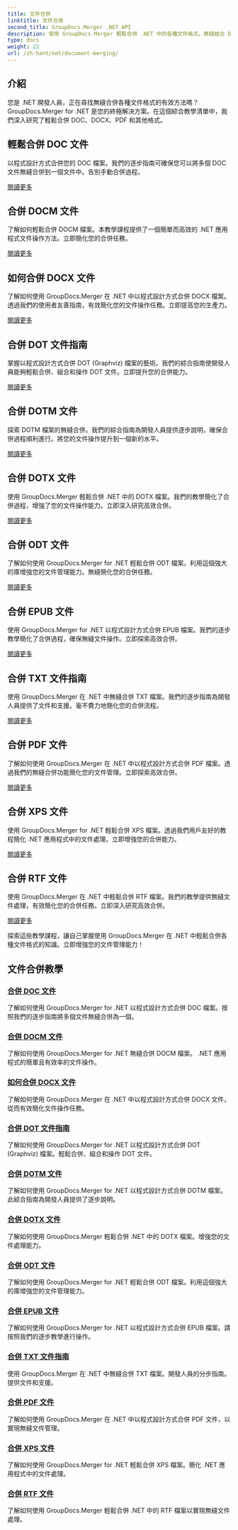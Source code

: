 ```yaml
---
title: 文件合併
linktitle: 文件合併
second_title: GroupDocs.Merger .NET API
description: 使用 GroupDocs.Merger 輕鬆合併 .NET 中的各種文件格式。無縫結合 DOC、DOCX、PDF 等。立即增強您的文件管理！
type: docs
weight: 22
url: /zh-hant/net/document-merging/
---
```

## 介紹

您是 .NET 開發人員，正在尋找無縫合併各種文件格式的有效方法嗎？ GroupDocs.Merger for .NET 是您的終極解決方案。在這個綜合教學清單中，我們深入研究了輕鬆合併 DOC、DOCX、PDF 和其他格式。

## 輕鬆合併 DOC 文件

以程式設計方式合併您的 DOC 檔案。我們的逐步指南可確保您可以將多個 DOC 文件無縫合併到一個文件中。告別手動合併過程。

[閱讀更多](./merge-doc-files/)

## 合併 DOCM 文件

了解如何輕鬆合併 DOCM 檔案。本教學課程提供了一個簡單而高效的 .NET 應用程式文件操作方法。立即簡化您的合併任務。

[閱讀更多](./merging-docm-files/)

## 如何合併 DOCX 文件

了解如何使用 GroupDocs.Merger 在 .NET 中以程式設計方式合併 DOCX 檔案。透過我們的使用者友善指南，有效簡化您的文件操作任務。立即提高您的生產力。

[閱讀更多](./how-to-merge-docx-files/)

## 合併 DOT 文件指南

掌握以程式設計方式合併 DOT (Graphviz) 檔案的藝術。我們的綜合指南使開發人員能夠輕鬆合併、組合和操作 DOT 文件。立即提升您的合併能力。

[閱讀更多](./guide-merging-dot-files/)

## 合併 DOTM 文件

探索 DOTM 檔案的無縫合併。我們的綜合指南為開發人員提供逐步說明，確保合併過程順利進行。將您的文件操作提升到一個新的水平。

[閱讀更多](./merging-dotm-files/)

## 合併 DOTX 文件

使用 GroupDocs.Merger 輕鬆合併 .NET 中的 DOTX 檔案。我們的教學簡化了合併過程，增強了您的文件操作能力。立即深入研究高效合併。

[閱讀更多](./merge-dotx-files/)

## 合併 ODT 文件

了解如何使用 GroupDocs.Merger for .NET 輕鬆合併 ODT 檔案。利用這個強大的庫增強您的文件管理能力。無縫簡化您的合併任務。

[閱讀更多](./merging-odt-files/)

## 合併 EPUB 文件

使用 GroupDocs.Merger for .NET 以程式設計方式合併 EPUB 檔案。我們的逐步教學簡化了合併過程，確保無縫文件操作。立即探索高效合併。

[閱讀更多](./merge-epub-files/)

## 合併 TXT 文件指南

使用 GroupDocs.Merger 在 .NET 中無縫合併 TXT 檔案。我們的逐步指南為開發人員提供了文件和支援。毫不費力地簡化您的合併流程。

[閱讀更多](./guide-merging-txt-files/)

## 合併 PDF 文件

了解如何使用 GroupDocs.Merger 在 .NET 中以程式設計方式合併 PDF 檔案。透過我們的無縫合併功能簡化您的文件管理。立即探索高效合併。

[閱讀更多](./merging-pdf-files/)

## 合併 XPS 文件

使用 GroupDocs.Merger for .NET 輕鬆合併 XPS 檔案。透過我們用戶友好的教程簡化 .NET 應用程式中的文件處理。立即增強您的合併能力。

[閱讀更多](./merge-xps-files/)

## 合併 RTF 文件

使用 GroupDocs.Merger 在 .NET 中輕鬆合併 RTF 檔案。我們的教學提供無縫文件處理，有效簡化您的合併任務。立即深入研究高效合併。

[閱讀更多](./merging-rtf-files/)

探索這些教學課程，讓自己掌握使用 GroupDocs.Merger 在 .NET 中輕鬆合併各種文件格式的知識。立即增強您的文件管理能力！
## 文件合併教學
### [合併 DOC 文件](./merge-doc-files/)
了解如何使用 GroupDocs.Merger for .NET 以程式設計方式合併 DOC 檔案。按照我們的逐步指南將多個文件無縫合併為一個。
### [合併 DOCM 文件](./merging-docm-files/)
了解如何使用 GroupDocs.Merger for .NET 無縫合併 DOCM 檔案。 .NET 應用程式的簡單且有效率的文件操作。
### [如何合併 DOCX 文件](./how-to-merge-docx-files/)
了解如何使用 GroupDocs.Merger 在 .NET 中以程式設計方式合併 DOCX 文件，從而有效簡化文件操作任務。
### [合併 DOT 文件指南](./guide-merging-dot-files/)
了解如何使用 GroupDocs.Merger for .NET 以程式設計方式合併 DOT (Graphviz) 檔案。輕鬆合併、組合和操作 DOT 文件。
### [合併 DOTM 文件](./merging-dotm-files/)
了解如何使用 GroupDocs.Merger for .NET 以程式設計方式合併 DOTM 檔案。此綜合指南為開發人員提供了逐步說明。
### [合併 DOTX 文件](./merge-dotx-files/)
了解如何使用 GroupDocs.Merger 輕鬆合併 .NET 中的 DOTX 檔案。增強您的文件處理能力。
### [合併 ODT 文件](./merging-odt-files/)
了解如何使用 GroupDocs.Merger for .NET 輕鬆合併 ODT 檔案。利用這個強大的庫增強您的文件管理能力。
### [合併 EPUB 文件](./merge-epub-files/)
了解如何使用 GroupDocs.Merger for .NET 以程式設計方式合併 EPUB 檔案。請按照我們的逐步教學進行操作。
### [合併 TXT 文件指南](./guide-merging-txt-files/)
使用 GroupDocs.Merger 在 .NET 中無縫合併 TXT 檔案。開發人員的分步指南。提供文件和支援。
### [合併 PDF 文件](./merging-pdf-files/)
了解如何使用 GroupDocs.Merger 在 .NET 中以程式設計方式合併 PDF 文件，以實現無縫文件管理。
### [合併 XPS 文件](./merge-xps-files/)
了解如何使用 GroupDocs.Merger for .NET 輕鬆合併 XPS 檔案。簡化 .NET 應用程式中的文件處理。
### [合併 RTF 文件](./merging-rtf-files/)
了解如何使用 GroupDocs.Merger 輕鬆合併 .NET 中的 RTF 檔案以實現無縫文件處理。